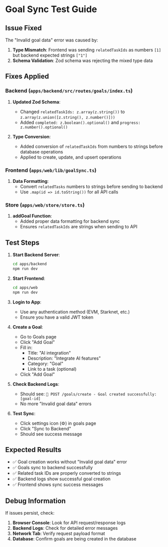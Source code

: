 # Goal Sync Test Guide

## Issue Fixed

The "Invalid goal data" error was caused by:
1. **Type Mismatch**: Frontend was sending `relatedTaskIds` as numbers `[1]` but backend expected strings `["1"]`
2. **Schema Validation**: Zod schema was rejecting the mixed type data

## Fixes Applied

### Backend (`apps/backend/src/routes/goals/index.ts`)
1. **Updated Zod Schema**: 
   - Changed `relatedTaskIds: z.array(z.string())` to `z.array(z.union([z.string(), z.number()]))`
   - Added `completed: z.boolean().optional()` and `progress: z.number().optional()`

2. **Type Conversion**:
   - Added conversion of `relatedTaskIds` from numbers to strings before database operations
   - Applied to create, update, and upsert operations

### Frontend (`apps/web/lib/goalSync.ts`)
1. **Data Formatting**:
   - Convert `relatedTasks` numbers to strings before sending to backend
   - Use `.map(id => id.toString())` for all API calls

### Store (`apps/web/store/store.ts`)
1. **addGoal Function**:
   - Added proper data formatting for backend sync
   - Ensures `relatedTaskIds` are strings when sending to API

## Test Steps

1. **Start Backend Server**:
   ```bash
   cd apps/backend
   npm run dev
   ```

2. **Start Frontend**:
   ```bash
   cd apps/web
   npm run dev
   ```

3. **Login to App**:
   - Use any authentication method (EVM, Starknet, etc.)
   - Ensure you have a valid JWT token

4. **Create a Goal**:
   - Go to Goals page
   - Click "Add Goal"
   - Fill in:
     - Title: "AI integration"
     - Description: "Integrate AI features"
     - Category: "Goal"
     - Link to a task (optional)
   - Click "Add Goal"

5. **Check Backend Logs**:
   - Should see: `🔐 POST /goals/create - Goal created successfully: [goal-id]`
   - No more "Invalid goal data" errors

6. **Test Sync**:
   - Click settings icon (⚙️) in goals page
   - Click "Sync to Backend"
   - Should see success message

## Expected Results

- ✅ Goal creation works without "Invalid goal data" error
- ✅ Goals sync to backend successfully
- ✅ Related task IDs are properly converted to strings
- ✅ Backend logs show successful goal creation
- ✅ Frontend shows sync success messages

## Debug Information

If issues persist, check:
1. **Browser Console**: Look for API request/response logs
2. **Backend Logs**: Check for detailed error messages
3. **Network Tab**: Verify request payload format
4. **Database**: Confirm goals are being created in the database 